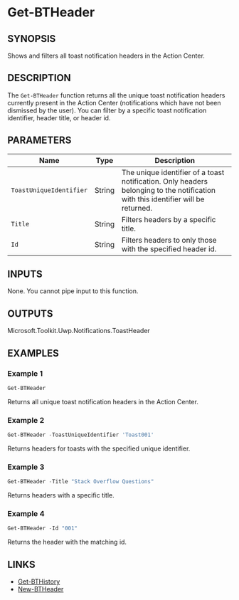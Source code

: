 # Get-BTHeader

## SYNOPSIS

Shows and filters all toast notification headers in the Action Center.

## DESCRIPTION

The `Get-BTHeader` function returns all the unique toast notification headers currently present in the Action Center (notifications which have not been dismissed by the user).
You can filter by a specific toast notification identifier, header title, or header id.

## PARAMETERS

| Name                   | Type   | Description                                                                      |
|------------------------|--------|----------------------------------------------------------------------------------|
| `ToastUniqueIdentifier`| String | The unique identifier of a toast notification. Only headers belonging to the notification with this identifier will be returned. |
| `Title`                | String | Filters headers by a specific title.                                             |
| `Id`                   | String | Filters headers to only those with the specified header id.                      |

## INPUTS

None. You cannot pipe input to this function.

## OUTPUTS

Microsoft.Toolkit.Uwp.Notifications.ToastHeader

## EXAMPLES

### Example 1

```powershell
Get-BTHeader
```

Returns all unique toast notification headers in the Action Center.

### Example 2

```powershell
Get-BTHeader -ToastUniqueIdentifier 'Toast001'
```

Returns headers for toasts with the specified unique identifier.

### Example 3

```powershell
Get-BTHeader -Title "Stack Overflow Questions"
```

Returns headers with a specific title.

### Example 4

```powershell
Get-BTHeader -Id "001"
```

Returns the header with the matching id.

## LINKS

- [Get-BTHistory](Get-BTHistory.md)
- [New-BTHeader](New-BTHeader.md)
